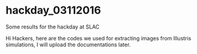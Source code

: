 # hackday_03112016
Some results for the hackday at SLAC

Hi Hackers, here are the codes we used for extracting images from Illustris simulations, I will upload the documentations later.
